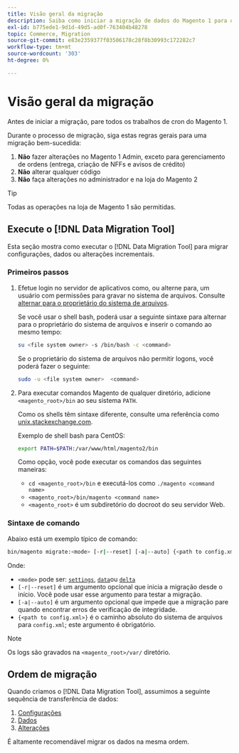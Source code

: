 ```yaml
---
title: Visão geral da migração
description: Saiba como iniciar a migração de dados do Magento 1 para o Magento 2 com o [!DNL Data Migration Tool].
exl-id: b775ede1-9d1d-49d5-ad0f-763404b48278
topic: Commerce, Migration
source-git-commit: e83e2359377f03506178c28f8b30993c172282c7
workflow-type: tm+mt
source-wordcount: '303'
ht-degree: 0%

---
```


# Visão geral da migração

Antes de iniciar a migração, pare todos os trabalhos de cron do Magento 1.

Durante o processo de migração, siga estas regras gerais para uma migração bem-sucedida:

1. **Não** fazer alterações no Magento 1 Admin, exceto para gerenciamento de ordens (entrega, criação de NFFs e avisos de crédito)
1. **Não** alterar qualquer código
1. **Não** faça alterações no administrador e na loja do Magento 2

>[!TIP]
>
>Todas as operações na loja de Magento 1 são permitidas.

## Execute o [!DNL Data Migration Tool]

Esta seção mostra como executar o [!DNL Data Migration Tool] para migrar configurações, dados ou alterações incrementais.

### Primeiros passos

1. Efetue login no servidor de aplicativos como, ou alterne para, um usuário com permissões para gravar no sistema de arquivos. Consulte [alternar para o proprietário do sistema de arquivos](../../../installation/prerequisites/file-system/overview.md).

   Se você usar o shell bash, poderá usar a seguinte sintaxe para alternar para o proprietário do sistema de arquivos e inserir o comando ao mesmo tempo:

   ```bash
   su <file system owner> -s /bin/bash -c <command>
   ```

   Se o proprietário do sistema de arquivos não permitir logons, você poderá fazer o seguinte:

   ```bash
   sudo -u <file system owner>  <command>
   ```

1. Para executar comandos Magento de qualquer diretório, adicione `<magento_root>/bin` ao seu sistema `PATH`.

   Como os shells têm sintaxe diferente, consulte uma referência como [unix.stackexchange.com](https://unix.stackexchange.com/questions/117467/how-to-permanently-set-environmental-variables).

   Exemplo de shell bash para CentOS:

   ```bash
   export PATH=$PATH:/var/www/html/magento2/bin
   ```

   Como opção, você pode executar os comandos das seguintes maneiras:

   - `cd <magento_root>/bin` e executá-los como `./magento <command name>`
   - `<magento_root>/bin/magento <command name>`
   - `<magento_root>` é um subdiretório do docroot do seu servidor Web.

### Sintaxe de comando

Abaixo está um exemplo típico de comando:

```bash
bin/magento migrate:<mode> [-r|--reset] [-a|--auto] {<path to config.xml>}
```

Onde:

- `<mode>` pode ser: [`settings`](settings.md), [`data`](data.md)ou [`delta`](delta.md)
- `[-r|--reset]` é um argumento opcional que inicia a migração desde o início. Você pode usar esse argumento para testar a migração.
- `[-a|--auto]` é um argumento opcional que impede que a migração pare quando encontrar erros de verificação de integridade.
- `{<path to config.xml>}` é o caminho absoluto do sistema de arquivos para `config.xml`; este argumento é obrigatório.

>[!NOTE]
>
>Os logs são gravados na `<magento_root>/var/` diretório.


## Ordem de migração

Quando criamos o [!DNL Data Migration Tool], assumimos a seguinte sequência de transferência de dados:

1. [Configurações](settings.md)
1. [Dados](data.md)
1. [Alterações](delta.md)

É altamente recomendável migrar os dados na mesma ordem.
